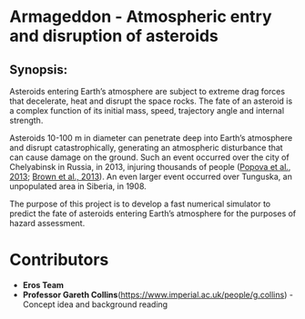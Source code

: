 # Armageddon - Atmospheric entry and disruption of asteroids

## Synopsis:

Asteroids entering Earth’s atmosphere are subject to extreme drag forces that decelerate, heat and disrupt the space rocks. The fate of an asteroid is a complex function of its initial mass, speed, trajectory angle and internal strength. 

Asteroids 10-100 m in diameter can penetrate deep into Earth’s atmosphere and disrupt catastrophically, generating an atmospheric disturbance that can cause damage on the ground. Such an event occurred over the city of Chelyabinsk in Russia, in 2013, injuring thousands of people ([Popova et al., 2013](http://doi.org/10.1126/science.1242642); [Brown et al., 2013](http://doi.org/10.1038/nature12741)). An even larger event occurred over Tunguska, an unpopulated area in Siberia, in 1908. 

The purpose of this project is to develop a fast numerical simulator to predict the fate of asteroids entering Earth’s atmosphere for the purposes of hazard assessment.


  # Contributors
  
  - **Eros Team**
  - **Professor Gareth Collins**(https://www.imperial.ac.uk/people/g.collins) - Concept idea and background reading


